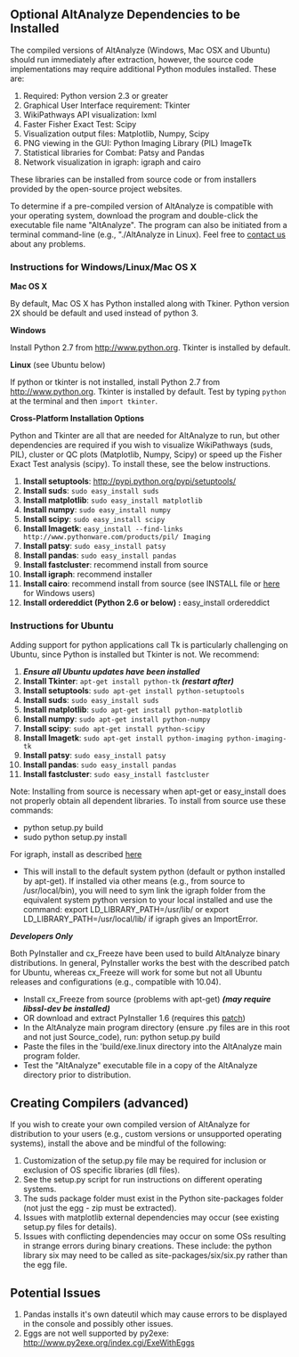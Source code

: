 ## Optional AltAnalyze Dependencies to be Installed ##

The compiled versions of AltAnalyze (Windows, Mac OSX and Ubuntu) should run immediately after extraction, however, the source code implementations may require additional Python modules installed. These are:

  1. Required: Python version 2.3 or greater
  1. Graphical User Interface requirement: Tkinter
  1. WikiPathways API visualization: lxml
  1. Faster Fisher Exact Test: Scipy
  1. Visualization output files: Matplotlib, Numpy, Scipy
  1. PNG viewing in the GUI: Python Imaging Library (PIL) ImageTk
  1. Statistical libraries for Combat: Patsy and Pandas
  1. Network visualization in igraph: igraph and cairo

These libraries can be installed from source code or from installers provided by the open-source project websites.

To determine if a pre-compiled version of AltAnalyze is compatible with your operating system, download the program and double-click the executable file name "AltAnalyze". The program can also be initiated from a terminal command-line (e.g., "./AltAnalyze in Linux). Feel free to [contact us](ContactUs.md) about any problems.

### Instructions for Windows/Linux/Mac OS X ###

**Mac OS X**

By default, Mac OS X has Python installed along with Tkiner. Python version 2X should be default and used instead of python 3.

**Windows**

Install Python 2.7 from http://www.python.org. Tkinter is installed by default.

**Linux** (see Ubuntu below)

If python or tkinter is not installed, install Python 2.7 from http://www.python.org. Tkinter is installed by default. Test by typing `python` at the terminal and then `import tkinter`.

**Cross-Platform Installation Options**

Python and Tkinter are all that are needed for AltAnalyze to run, but other dependencies are required if you wish to visualize WikiPathways (suds, PIL), cluster or QC plots (Matplotlib, Numpy, Scipy) or speed up the Fisher Exact Test analysis (scipy). To install these, see the below instructions.

  1. **Install setuptools**: http://pypi.python.org/pypi/setuptools/
  1. **Install suds**: `sudo easy_install suds`
  1. **Install matplotlib**: `sudo easy_install matplotlib`
  1. **Install numpy**: `sudo easy_install numpy`
  1. **Install scipy**: `sudo easy_install scipy`
  1. **Install Imagetk**: `easy_install --find-links http://www.pythonware.com/products/pil/ Imaging`
  1. **Install patsy**: `sudo easy_install patsy`
  1. **Install pandas**: `sudo easy_install pandas`
  1. **Install fastcluster**: recommend install from source
  1. **Install igraph**: recommend installer
  1. **Install cairo**: recommend install from source (see INSTALL file or [here](http://code.google.com/p/altanalyze/wiki/PotentialIntegration#iGraph_(directed_networks_with_arrows)) for Windows users)
  1. **Install ordereddict (Python 2.6 or below) :** easy\_install ordereddict

### Instructions for Ubuntu ###

Adding support for python applications call Tk is particularly challenging on Ubuntu, since Python is installed but Tkinter is not. We recommend:

  1. _**Ensure all Ubuntu updates have been installed**_
  1. **Install Tkinter**: `apt-get install python-tk` _**(restart after)**_
  1. **Install setuptools**: `sudo apt-get install python-setuptools`
  1. **Install suds**: `sudo easy_install suds`
  1. **Install matplotlib**: `sudo apt-get install python-matplotlib`
  1. **Install numpy**: `sudo apt-get install python-numpy`
  1. **Install scipy**: `sudo apt-get install python-scipy`
  1. **Install Imagetk**: `sudo apt-get install python-imaging python-imaging-tk`
  1. **Install patsy**: `sudo easy_install patsy`
  1. **Install pandas**: `sudo easy_install pandas`
  1. **Install fastcluster**: `sudo easy_install fastcluster`

Note: Installing from source is necessary when apt-get or easy\_install does not properly obtain all dependent libraries. To install from source use these commands:
  * python setup.py build
  * sudo python setup.py install

For igraph, install as described [here](http://igraph.wikidot.com/installing-python-igraph-on-linux)
  * This will install to the default system python (default or python installed by apt-get). If installed via other means (e.g., from source to /usr/local/bin), you will need to sym link the igraph folder from the equivalent system python version to your local installed and use the command: export LD\_LIBRARY\_PATH=/usr/lib/ or export LD\_LIBRARY\_PATH=/usr/local/lib/ if igraph gives an ImportError.

_**Developers Only**_

Both PyInstaller and cx\_Freeze have been used to build AltAnalyze binary distributions. In general, PyInstaller works the best with the described patch for Ubuntu, whereas cx\_Freeze will work for some but not all Ubuntu releases and configurations (e.g., compatible with 10.04).

  * Install cx\_Freeze from source (problems with apt-get) _**(may require libssl-dev be installed)**_
  * OR download and extract PyInstaller 1.6 (requires this [patch](http://www.pyinstaller.org/ticket/339))
  * In the AltAnalyze main program directory (ensure .py files are in this root and not just Source\_code), run: python setup.py build
  * Paste the files in the 'build/exe.linux directory into the AltAnalyze main program folder.
  * Test the "AltAnalyze" executable file in a copy of the AltAnalyze directory prior to distribution.

## Creating Compilers (advanced) ##

If you wish to create your own compiled version of AltAnalyze for distribution to your users (e.g., custom versions or unsupported operating systems), install the above and be mindful of the following:

  1. Customization of the setup.py file may be required for inclusion or exclusion of OS specific libraries (dll files).
  1. See the setup.py script for run instructions on different operating systems.
  1. The suds package folder must exist in the Python site-packages folder (not just the egg - zip must be extracted).
  1. Issues with matplotlib external dependencies may occur (see existing setup.py files for details).
  1. Issues with conflicting dependencies may occur on some OSs resulting in strange errors during binary creations. These include: the python library six may need to be called as site-packages/six/six.py rather than the egg file.

## Potential Issues ##
  1. Pandas installs it's own dateutil which may cause errors to be displayed in the console and possibly other issues.
  1. Eggs are not well supported by py2exe: http://www.py2exe.org/index.cgi/ExeWithEggs